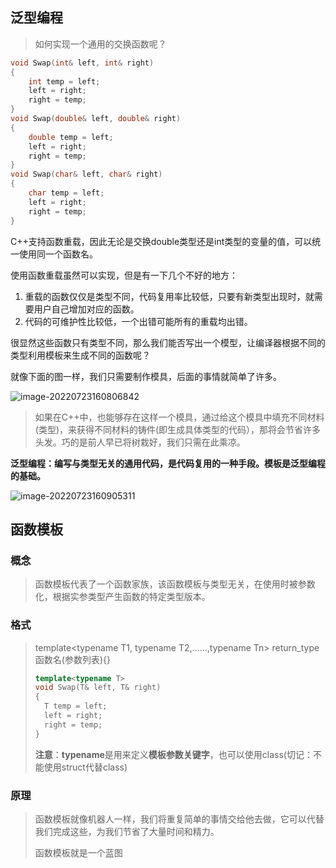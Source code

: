 ## 泛型编程

> 如何实现一个通用的交换函数呢？

```cpp
void Swap(int& left, int& right)
{
	int temp = left;
	left = right;
	right = temp;
}
void Swap(double& left, double& right)
{
	double temp = left;
	left = right;
	right = temp;
}
void Swap(char& left, char& right)
{
	char temp = left;
	left = right;
	right = temp;
}
```

C++支持函数重载，因此无论是交换double类型还是int类型的变量的值，可以统一使用同一个函数名。

使用函数重载虽然可以实现，但是有一下几个不好的地方：
1. 重载的函数仅仅是类型不同，代码复用率比较低，只要有新类型出现时，就需要用户自己增加对应的函数。
2. 代码的可维护性比较低，一个出错可能所有的重载均出错。



很显然这些函数只有类型不同，那么我们能否写出一个模型，让编译器根据不同的类型利用模板来生成不同的函数呢？

就像下面的图一样，我们只需要制作模具，后面的事情就简单了许多。

![image-20220723160806842](https://pic.xinsong.xyz/img/202207231608974.png)



> 如果在C++中，也能够存在这样一个模具，通过给这个模具中填充不同材料(类型)，来获得不同材料的铸件(即生成具体类型的代码），那将会节省许多头发。巧的是前人早已将树栽好，我们只需在此乘凉。

**泛型编程：编写与类型无关的通用代码，是代码复用的一种手段。模板是泛型编程的基础。**

![image-20220723160905311](https://pic.xinsong.xyz/img/202207231609334.png)

## 函数模板

### 概念

> 函数模板代表了一个函数家族，该函数模板与类型无关，在使用时被参数化，根据实参类型产生函数的特定类型版本。

### 格式

> template<typename T1, typename T2,......,typename Tn>
> return_type 函数名(参数列表){}
>
> ```cpp
> template<typename T>
> void Swap(T& left, T& right)
> {
> 	T temp = left;
> 	left = right;
> 	right = temp;
> }
> ```
>
> **注意**：**typename**是用来定义**模板参数关键字**，也可以使用class(切记：不能使用struct代替class)

### 原理

> 函数模板就像机器人一样，我们将重复简单的事情交给他去做，它可以代替我们完成这些，为我们节省了大量时间和精力。
>
> 函数模板就是一个蓝图

 

















